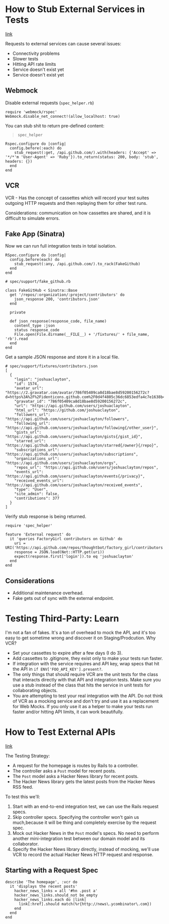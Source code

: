 # How to Stub External Services in Tests
[link](http://robots.thoughtbot.com/how-to-stub-external-services-in-tests)

Requests to external services can cause several issues:

- Connectivity problems
- Slower tests
- Hitting API rate limits
- Service doesn't exist yet
- Service doesn't exist yet

## Webmock

Disable external requests (`spec_helper.rb`)

    require 'webmock/rspec'
    Webmock.disable_net_connect!(allow_localhost: true)

You can stub shit to return pre-defined content:

> `spec_helper`

    Rspec.configure do |config|
      config.before(:each) do
        stub_request(:get, /api.github.com/).with(headers: {'Accept' => '*/*'m 'User-Agent' => 'Ruby'}).to_return(status: 200, body: 'stub', headers: {})
      end
    end


## VCR

VCR - Has the concept of cassettes which will record your test suites outgoing HTTP requests and then replaying them for other test runs.

Considerations: communication on how cassettes are shared, and it is difficult to simulate errors.

## Fake App (Sinatra)

Now we can run full integration tests in total isolation.

    RSpec.configure do |config|
      config.before(each) do
        stub_request(:any, /api.github.com/).to_rack(FakeGithub)
      end
    end

    # spec/support/fake_github.rb

    class FakeGitHub < Sinatra::Base
      get '/repos/:organization/:project/contributors' do
        json_response 200, 'contributors.json'
      end

      private

      def json_response(response_code, file_name)
        content_type :json
        status response_code
        File.open(File.dirname(__FILE__) + '/fixtures/' + file_name, 'rb').read
      end
    end

Get a sample JSON response and store it in a local file.

    # spec/support/fixtures/contributors.json
    [
      {
        "login": "joshuaclayton",
        "id": 1574,
        "avatar_url": "https://2.gravatar.com/avatar/786f05409ca8d18bae8d59200156272c?d=https%3A%2F%2Fidenticons.github.com%2F0d4f4805c36dc6853edfa4c7e1638b48.png",
        "gravatar_id": "786f05409ca8d18bae8d59200156272c",
        "url": "https://api.github.com/users/joshuaclayton",
        "html_url": "https://github.com/joshuaclayton",
        "followers_url": "https://api.github.com/users/joshuaclayton/followers",
        "following_url": "https://api.github.com/users/joshuaclayton/following{/other_user}",
        "gists_url": "https://api.github.com/users/joshuaclayton/gists{/gist_id}",
        "starred_url": "https://api.github.com/users/joshuaclayton/starred{/owner}{/repo}",
        "subscriptions_url": "https://api.github.com/users/joshuaclayton/subscriptions",
        "organizations_url": "https://api.github.com/users/joshuaclayton/orgs",
        "repos_url": "https://api.github.com/users/joshuaclayton/repos",
        "events_url": "https://api.github.com/users/joshuaclayton/events{/privacy}",
        "received_events_url": "https://api.github.com/users/joshuaclayton/received_events",
        "type": "User",
        "site_admin": false,
        "contributions": 377
      }
    ]

Verify stub response is being returned.

    require 'spec_helper'

    feature 'External request' do
      it 'queries FactoryGirl contributors on Github' do
        uri = URI('https://api.github.com/repos/thoughtbot/factory_girl/contributors')
        response = JSON.load(Net::HTTP.get(uri))
        expect(response.first['login']).to eq 'joshuaclayton'
      end
    end

## Considerations

- Additional maintenance overhead.
- Fake gets out of sync with the external endpoint.

# Testing Third-Party: Learn

I'm not a fan of fakes. It's a ton of overhead to mock the API, and it's too easy to get sometime wrong and discover it on Staging/Prodcution. Why VCR?

- Set your cassettes to expire after a few days (I do 3).
- Add cassettes to .gitignore, they exist only to make your tests run faster.
- If integration with the service requires and API key, wrap specs that hit the API in `if ENV['FOO_API_KEY'].present?`.
- The only things that should require VCR are the unit tests for the class that interacts directly with that API and integration tests. Make sure you use a stub instead of the class that hits the service in unit tests for collaborating objects.
- You are attempting to test your real integration with the API. Do not think of VCR as a mocking service and don't try and use it as a replacement for Web Mocks. If you only use it as a helper to make your tests run faster and/or hitting API limits, it can work beautifully.

# How to Test External APIs
[link](http://blog.carbonfive.com/2012/03/18/how-to-test-external-apis/)

The Testing Strategy:

- A request for the homepage is routes by Rails to a controller.
- The controller asks a `Post` model for recent posts.
- The `Post` model asks a Hacker News library for recent posts.
- The Hacker News library gets the latest posts from the Hacker News RSS feed.

To test this we'll:

1. Start with an end-to-end integration test, we can use the Rails request specs.
2. Skip controller specs. Specifying the controller won't gain us much,because it will be thing and completely exercise by the request spec.
3. Mock out Hacker News in the `Post` model's specs. No need to perform another mini-integration test between our domain model and its collaborator.
4. Specify the Hacker News library directly, instead of mocking, we'll use VCR to record the actual Hacker News HTTP request and response.

## Starting with a Request Spec

    describe 'The homepage', :vcr do
      it 'displays the recent posts'
        hacker_news_links = all '#hn .post a'
        hacker_news_links.should_not be_empty
        hacker_news_links.each do |link|
          link[:href].should match(%r{http://news\.ycombinator\.com})
        end
      end
    end

